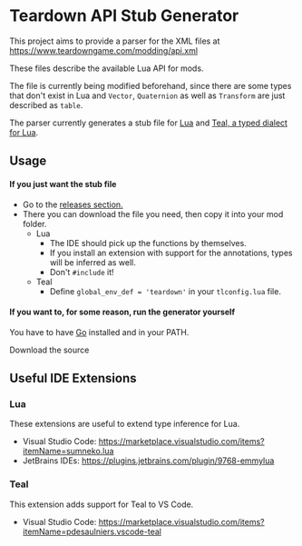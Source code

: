 # Teardown API Stub Generator

This project aims to provide a parser for the XML files at https://www.teardowngame.com/modding/api.xml

These files describe the available Lua API for mods.

The file is currently being modified beforehand, since there are some types that don't exist in Lua and `Vector`, `Quaternion` as well as `Transform` are just described as `table`.

The parser currently generates a stub file for [Lua](https://www.lua.org/) and [Teal, a typed dialect for Lua](https://github.com/teal-language/tl).

## Usage

#### If you just want the stub file

- Go to the [releases section.](https://github.com/hypnotox/teardown-api-stub-generator/releases)
- There you can download the file you need, then copy it into your mod folder.
  - Lua
    - The IDE should pick up the functions by themselves.
    - If you install an extension with support for the annotations, types will be inferred as well.
    - Don't `#include` it!
  - Teal
    - Define `global_env_def = 'teardown'` in your `tlconfig.lua` file.

#### If you want to, for some reason, run the generator yourself

You have to have [Go](https://go.dev/) installed and in your PATH.

Download the source 

## Useful IDE Extensions

### Lua
These extensions are useful to extend type inference for Lua.
- Visual Studio Code: https://marketplace.visualstudio.com/items?itemName=sumneko.lua
- JetBrains IDEs: https://plugins.jetbrains.com/plugin/9768-emmylua

### Teal
This extension adds support for Teal to VS Code.
- Visual Studio Code: https://marketplace.visualstudio.com/items?itemName=pdesaulniers.vscode-teal
